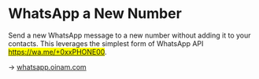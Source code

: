 # WhatsApp a New Number

Send a new WhatsApp message to a new number without adding it to your contacts. This leverages the simplest form of WhatsApp API <mark>https://wa.me/+0xxPHONE00</mark>.

→ [whatsapp.oinam.com](https://whatsapp.oinam.com)